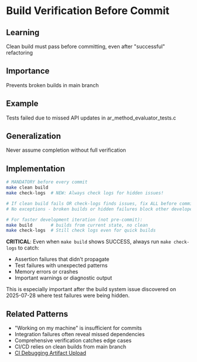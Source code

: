 # Build Verification Before Commit

## Learning
Clean build must pass before committing, even after "successful" refactoring

## Importance
Prevents broken builds in main branch

## Example
Tests failed due to missed API updates in ar_method_evaluator_tests.c

## Generalization
Never assume completion without full verification

## Implementation
```bash
# MANDATORY before every commit
make clean build
make check-logs  # NEW: Always check logs for hidden issues!

# If clean build fails OR check-logs finds issues, fix ALL before committing
# No exceptions - broken builds or hidden failures block other developers

# For faster development iteration (not pre-commit):
make build       # builds from current state, no clean
make check-logs  # Still check logs even for quick builds
```

**CRITICAL**: Even when `make build` shows SUCCESS, always run `make check-logs` to catch:
- Assertion failures that didn't propagate
- Test failures with unexpected patterns
- Memory errors or crashes
- Important warnings or diagnostic output

This is especially important after the build system issue discovered on 2025-07-28 where test failures were being hidden.

## Related Patterns
- "Working on my machine" is insufficient for commits
- Integration failures often reveal missed dependencies
- Comprehensive verification catches edge cases
- CI/CD relies on clean builds from main branch
- [CI Debugging Artifact Upload](ci-debugging-artifact-upload.md)